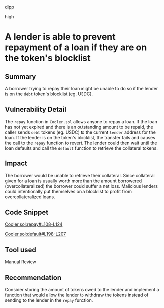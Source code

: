 dipp

high

# A lender is able to prevent repayment of a loan if they are on the token's blocklist

## Summary

A borrower trying to repay their loan might be unable to do so if the lender is on the ```debt``` token's blocklist (eg. USDC).

## Vulnerability Detail

The ```repay``` function in ```Cooler.sol``` allows anyone to repay a loan. If the loan has not yet expired and there is an outstanding amount to be repaid, the caller sends ```debt``` tokens (eg. USDC) to the current ```lender``` address for the loan. If the lender is on the token's blocklist, the transfer fails and causes the call to the ```repay``` function to revert. The lender could then wait until the loan defaults and call the ```default``` function to retrieve the collateral tokens.

## Impact

The borrower would be unable to retrieve their collateral. Since collateral given for a loan is usually worth more than the amount borrowered (overcollateralized) the borrower could suffer a net loss. Malicious lenders could intentionally put themselves on a blocklist to profit from overcollateralized loans.

## Code Snippet

[Cooler.sol:repay#L108-L124](https://github.com/sherlock-audit/2023-01-cooler/blob/main/src/Cooler.sol#L108-L124)

[Cooler.sol:default#L198-L207](https://github.com/sherlock-audit/2023-01-cooler/blob/main/src/Cooler.sol#L198-L207)

## Tool used

Manual Review

## Recommendation

Consider storing the amount of tokens owed to the lender and implement a function that would allow the lender to withdraw the tokens instead of sending to the lender in the ```repay``` function.
